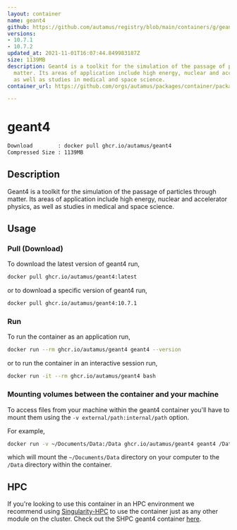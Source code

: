 ```yaml
---
layout: container
name: geant4
github: https://github.com/autamus/registry/blob/main/containers/g/geant4/spack.yaml
versions:
- 10.7.1
- 10.7.2
updated_at: 2021-11-01T16:07:44.849983187Z
size: 1139MB
description: Geant4 is a toolkit for the simulation of the passage of particles through
  matter. Its areas of application include high energy, nuclear and accelerator physics,
  as well as studies in medical and space science.
container_url: https://github.com/orgs/autamus/packages/container/package/geant4

---
```

# geant4
```bash 
Download        : docker pull ghcr.io/autamus/geant4
Compressed Size : 1139MB
```

## Description
Geant4 is a toolkit for the simulation of the passage of particles through matter. Its areas of application include high energy, nuclear and accelerator physics, as well as studies in medical and space science.

## Usage
### Pull (Download)
To download the latest version of geant4 run,

```bash
docker pull ghcr.io/autamus/geant4:latest
```

or to download a specific version of geant4 run,

```bash
docker pull ghcr.io/autamus/geant4:10.7.1
```
### Run
To run the container as an application run,
```bash
docker run --rm ghcr.io/autamus/geant4 geant4 --version
```

or to run the container in an interactive session run,
```bash
docker run -it --rm ghcr.io/autamus/geant4 bash
```

### Mounting volumes between the container and your machine
To access files from your machine within the geant4 container you'll have to mount them using the `-v external/path:internal/path` option.

For example,
```bash
docker run -v ~/Documents/Data:/Data ghcr.io/autamus/geant4 geant4 /Data/myData.csv
```
which will mount the `~/Documents/Data` directory on your computer to the `/Data` directory within the container.

## HPC
If you're looking to use this container in an HPC environment we recommend using [Singularity-HPC](https://singularity-hpc.readthedocs.io) to use the container just as any other module on the cluster. Check out the SHPC geant4 container [here](https://singularityhub.github.io/singularity-hpc/r/ghcr.io-autamus-geant4/).
